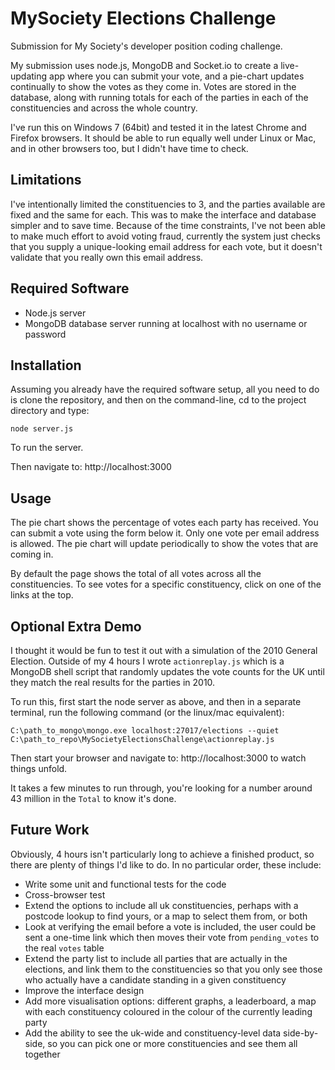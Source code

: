 MySociety Elections Challenge
===========================

Submission for My Society's developer position coding challenge.

My submission uses node.js, MongoDB and Socket.io to create a live-updating app
where you can submit your vote, and a pie-chart updates continually to show the
votes as they come in. Votes are stored in the database, along with running 
totals for each of the parties in each of the constituencies and across the 
whole country.

I've run this on Windows 7 (64bit) and tested it in the latest Chrome and 
Firefox browsers. It should be able to run equally well under Linux or Mac, and
in other browsers too, but I didn't have time to check.

Limitations
-----------
I've intentionally limited the constituencies to 3, and the parties available
are fixed and the same for each. This was to make the interface and database
simpler and to save time. Because of the time constraints, I've not been able to
make much effort to avoid voting fraud, currently the system just checks that
you supply a unique-looking email address for each vote, but it doesn't validate
that you really own this email address.

Required Software
-----------------

* Node.js server
* MongoDB database server running at localhost with no username or password

Installation
------------

Assuming you already have the required software setup, all you need to do is 
clone the repository, and then on the command-line, cd to the project directory 
and type:

```node server.js```

To run the server.

Then navigate to: http://localhost:3000

Usage
-----

The pie chart shows the percentage of votes each party has received. You can 
submit a vote using the form below it. Only one vote per email address is 
allowed. The pie chart will update periodically to show the votes that are
coming in.

By default the page shows the total of all votes across all the constituencies.
To see votes for a specific constituency, click on one of the links at the top.

Optional Extra Demo
-------------------
I thought it would be fun to test it out with a simulation of the 2010 General
Election. Outside of my 4 hours I wrote ```actionreplay.js``` which is a MongoDB
shell script that randomly updates the vote counts for the UK until they match 
the real results for the parties in 2010.

To run this, first start the node server as above, and then in a separate
terminal, run the following command (or the linux/mac equivalent):

```C:\path_to_mongo\mongo.exe localhost:27017/elections --quiet C:\path_to_repo\MySocietyElectionsChallenge\actionreplay.js```

Then start your browser and navigate to: http://localhost:3000 to watch things
unfold.

It takes a few minutes to run through, you're looking for a number around 43
million in the ```Total``` to know it's done. 

Future Work
-----------
Obviously, 4 hours isn't particularly long to achieve a finished product, so 
there are plenty of things I'd like to do. In no particular order, these 
include:

* Write some unit and functional tests for the code
* Cross-browser test
* Extend the options to include all uk constituencies, perhaps with a postcode 
  lookup to find yours, or a map to select them from, or both
* Look at verifying the email before a vote is included, the user could be sent
  a one-time link which then moves their vote from ```pending_votes``` to the
  real ```votes``` table
* Extend the party list to include all parties that are actually in the 
  elections, and link them to the constituencies so that you only see those who
  actually have a candidate standing in a given constituency
* Improve the interface design
* Add more visualisation options: different graphs, a leaderboard, a map with
  each constituency coloured in the colour of the currently leading party
* Add the ability to see the uk-wide and constituency-level data side-by-side,
  so you can pick one or more constituencies and see them all together
